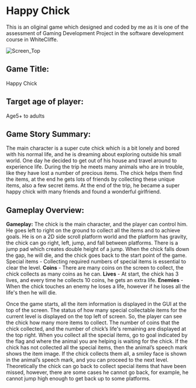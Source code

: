 # Happy Chick
This is an oliginal game which designed and coded by me as it is one of the assessment of Gaming Development Project in the software development course in WhiteCliffe.

![Screen_Top](https://user-images.githubusercontent.com/79613044/236743899-4455585d-66ca-4ec8-b7de-ac7b9f24586c.png)

## Game Title: 
Happy Chick

## Target age of player:
Age5+ to adults

## Game Story Summary:
The main character is a super cute chick which is a bit lonely and bored with his normal life, and he is dreaming about exploring outside his small world. One day he decided to get out of his house and travel around to experience life. During the trip he meets many animals who are in trouble, like they have lost a number of precious items. The chick helps them find the items, at the end he gets lots of friends by collecting these unique items, also a few secret items. At the end of the trip, he became a super happy chick with many friends and found a wonderful girlfriend.

## Gameplay Overview:
**Gameplay:** The chick is the main character, and the player can control him. He goes left to right on the ground to collect all the items and to achieve goals. He is on a 2D side scroll platform world and the platform has gravity, the chick can go right, left, jump, and fall between platforms. There is a jump pad which creates double height of a jump. When the chick falls down the gap, he will die, and the chick goes back to the start point of the game.
Special items - Collecting required numbers of special items is essential to clear the level. 
**Coins** - There are many coins on the screen to collect, the chick collects as many coins as he can.
**Lives** - At start, the chick has 3 lives, and every time he collects 10 coins, he gets an extra life.
**Enemies** - When the chick touches an enemy he loses a life, however if he loses all the life's then he will die.

Once the game starts, all the item information is displayed in the GUI at the top of the screen. The status of how many special collectable items for the current level is displayed on the top left of screen. So, the player can see the chick how many more items to collect. The number of coins that the chick collected, and the number of chick’s life's remaining are displayed at the top right. 
When you collect all the special items, go to goal indicated by the flag and where the animal you are helping is waiting for the chick. If the chick has not collected all the special items, then the animal’s speech mark shows the item image. If the chick collects them all, a smiley face is shown in the animal’s speech mark, and you can proceed to the next level. Theoretically the chick can go back to collect special items that have been missed, however, there are some cases he cannot go back, for example, he cannot jump high enough to get back up to some platforms.
